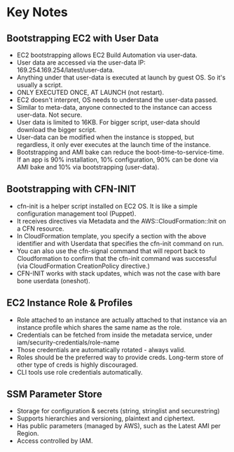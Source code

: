 # Key Notes

## Bootstrapping EC2 with User Data

* EC2 bootstrapping allows EC2 Build Automation via user-data.
* User data are accessed via the user-data IP: 169.254.169.254/latest/user-data.
* Anything under that user-data is executed at launch by guest OS. So it's usually a script.
* ONLY EXECUTED ONCE, AT LAUNCH (not restart).
* EC2 doesn't interpret, OS needs to understand the user-data passed.
* Similar to meta-data, anyone connected to the instance can access user-data. Not secure.
* User data is limited to 16KB. For bigger script, user-data should download the bigger script.
* User-data can be modified when the instance is stopped, but regardless, it only ever executes at the launch time of the instance.
* Bootstrapping and AMI bake can reduce the boot-time-to-service-time. If an app is 90% installation, 10% configuration, 90% can be done via AMI bake and 10% via bootstrapping (user-data).

## Bootstrapping with CFN-INIT

* cfn-init is a helper script installed on EC2 OS. It is like a simple configuration management tool (Puppet).
* It receives directives via Metadata and the AWS::CloudFormation::Init on a CFN resource.
* In CloudFormation template, you specify a section with the above identifier and with Userdata that specifies the cfn-init command on run.
* You can also use the cfn-signal command that will report back to Cloudformation to confirm that the cfn-init command was successful (via CloudFormation CreationPolicy directive.)
* CFN-INIT works with stack updates, which was not the case with bare bone userdata (oneshot).

## EC2 Instance Role & Profiles

* Role attached to an instance are actually attached to that instance via an instance profile which shares the same name as the role.
* Credentials can be fetched from inside the metadata service, under iam/security-credentials/role-name
* Those credentials are automatically rotated - always valid.
* Roles should be the preferred way to provide creds. Long-term store of other type of creds is highly discouraged.
* CLI tools use role credentials automatically.

## SSM Parameter Store

* Storage for configuration & secrets (string, stringlist and securestring)
* Supports hierarchies and versioning, plaintext and ciphertext.
* Has public parameters (managed by AWS), such as the Latest AMI per Region.
* Access controlled by IAM.

